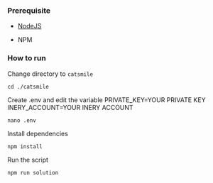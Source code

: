 ### Prerequisite

- [NodeJS](https://nodejs.org/en/)

- NPM



### How to run

Change directory to ```catsmile```

```shell
cd ./catsmile
```

Create .env and edit the variable
PRIVATE_KEY=YOUR PRIVATE KEY
INERY_ACCOUNT=YOUR INERY ACCOUNT

```shell
nano .env
```

Install dependencies

```shell
npm install
```

Run the script

```
npm run solution
```
